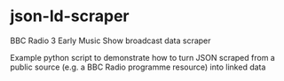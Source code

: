 # json-ld-scraper
BBC Radio 3 Early Music Show broadcast data scraper

Example python script to demonstrate how to turn JSON scraped from a public source (e.g. a BBC Radio programme resource) into linked data
